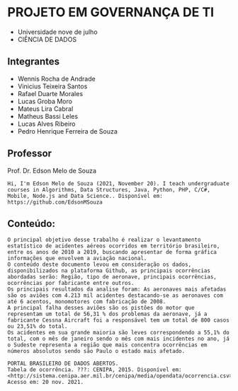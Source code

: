 # PROJETO EM GOVERNANÇA DE TI

* Universidade nove de julho
* CIÊNCIA DE DADOS



## Integrantes
 

* Wennis Rocha de Andrade
* Vinicius Teixeira Santos
* Rafael Duarte Morales
* Lucas Groba Moro
* Mateus Lira Cabral
* Matheus Bassi Leles
* Lucas Alves Ribeiro
* Pedro Henrique Ferreira de Souza


## Professor

Prof. Dr. Edson Melo de Souza

```
Hi, I'm Edson Melo de Souza (2021, November 20). I teach undergraduate courses in Algorithms, Data Structures, Java, Python, PHP, C/C#, Mobile, Node.js and Data Science.. Disponível em: https://github.com/EdsonMSouza
```

## Conteúdo:

```
O principal objetivo desse trabalho é realizar o levantamento estatístico de acidentes aéreos ocorridos em território brasileiro, entre os anos de 2010 a 2019, buscando apresentar de forma gráfica informações que envolvem a aviação nacional. 
O conteúdo deste documento levou em consideração os dados, disponibilizados na plataforma Github, as principais ocorrências abordadas serão: Região, tipo de aeronave, principais ocorrências, ocorrências por fabricante entre outros. 
Os principais resultados da analise foram: As aeronaves mais afetadas são os aviões com 4.213 mil acidentes destacando-se as aeronaves com até 6 acentos, monomotores com fabricação de 2008. 
A principal falha desses aviões são os pistões do motor que representam um total de 56,31 % dos problemas da aeronave, já a fabricante Cessna Aircraft foi a responsável tem um total de 800 casos ou 23,51% do total. 
Os acidentes em sua grande maioria são leves correspondendo a 55,1% do total, com o mês de janeiro sendo o mês com mais incidentes no ano, já o Sudeste representa a região que mais concentra ocorrências em números absolutos sendo são Paulo o estado mais afetado.
````

```
PORTAL BRASILEIRO DE DADOS ABERTOS. 
Tabela de ocorrência. ???: CENIPA, 2015. Disponível em: 
<http://sistema.cenipa.aer.mil.br/cenipa/media/opendata/ocorrencia.csv>. Acesso em: 20 nov. 2021.
```
